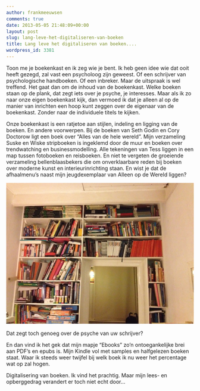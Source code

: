```yaml
---
author: frankmeeuwsen
comments: true
date: 2013-05-05 21:48:09+00:00
layout: post
slug: lang-leve-het-digitaliseren-van-boeken
title: Lang leve het digitaliseren van boeken....
wordpress_id: 3381
---
```


Toon me je boekenkast en ik zeg wie je bent. Ik heb geen idee wie dat ooit heeft gezegd, zal vast een psycholoog zijn geweest. Of een schrijver van psychologische handboeken. Of een inbreker. Maar de uitspraak is wel treffend. Het gaat dan om de inhoud van de boekenkast. Welke boeken staan op de plank, dat zegt iets over je psyche, je interesses. Maar als ik zo naar onze eigen boekenkast kijk, dan vermoed ik dat je alleen al op de manier van inrichten een hoop kunt zeggen over de eigenaar van de boekenkast. Zonder naar de individuele titels te kijken.

Onze boekenkast is een ratjetoe aan stijlen, indeling en ligging van de boeken. En andere voorwerpen. Bij de boeken van Seth Godin en Cory Doctorow ligt een boek over “Alles van de hele wereld”. Mijn verzameling Suske en Wiske stripboeken is ingeklemd door de muur en boeken over trendwatching en businessmodelling. Alle tekeningen van Tess liggen in een map tussen fotoboeken en reisboeken. En niet te vergeten de groeiende verzameling bellenblaasbekers die om onverklaarbare reden bij boeken over moderne kunst en interieurinrichting staan. En wist je dat de afhaalmenu’s naast mijn jeugdexemplaar van Alleen op de Wereld liggen?

![scaled.IMG_2101](../images/uploadimages/scaled.IMG_2101.jpg)

Dat zegt toch genoeg over de psyche van uw schrijver?

En dan vind ik het gek dat mijn mapje “Ebooks” zo’n ontoegankelijke brei aan PDF’s en epubs is. Mijn Kindle vol met samples en halfgelezen boeken staat. Waar ik steeds weer twijfel bij welk boek ik nu weer het percentage wat op zal hogen.

Digitalisering van boeken. Ik vind het prachtig. Maar mijn lees- en opberggedrag verandert er toch niet echt door…
